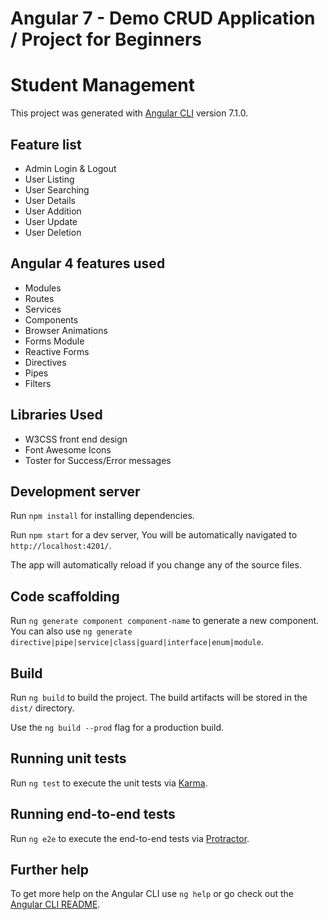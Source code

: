 # Angular 7 - Demo CRUD Application / Project for Beginners

# Student Management

This project was generated with [Angular CLI](https://github.com/angular/angular-cli) version 7.1.0.

## Feature list

- Admin Login & Logout
- User Listing
- User Searching
- User Details
- User Addition
- User Update
- User Deletion

## Angular 4 features used

- Modules
- Routes
- Services
- Components
- Browser Animations
- Forms Module
- Reactive Forms
- Directives
- Pipes
- Filters

## Libraries Used

- W3CSS front end design
- Font Awesome Icons
- Toster for Success/Error messages

## Development server

Run `npm install` for installing dependencies.

Run `npm start` for a dev server, You will be automatically navigated to `http://localhost:4201/`.

The app will automatically reload if you change any of the source files.

## Code scaffolding

Run `ng generate component component-name` to generate a new component. You can also use `ng generate directive|pipe|service|class|guard|interface|enum|module`.

## Build

Run `ng build` to build the project. The build artifacts will be stored in the `dist/` directory.

Use the `ng build --prod` flag for a production build.

## Running unit tests

Run `ng test` to execute the unit tests via [Karma](https://karma-runner.github.io).

## Running end-to-end tests

Run `ng e2e` to execute the end-to-end tests via [Protractor](http://www.protractortest.org/).

## Further help

To get more help on the Angular CLI use `ng help` or go check out the [Angular CLI README](https://github.com/angular/angular-cli/blob/master/README.md).
